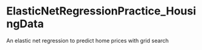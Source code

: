 # ElasticNetRegressionPractice_HousingData

An elastic net regression to predict home prices with grid search
